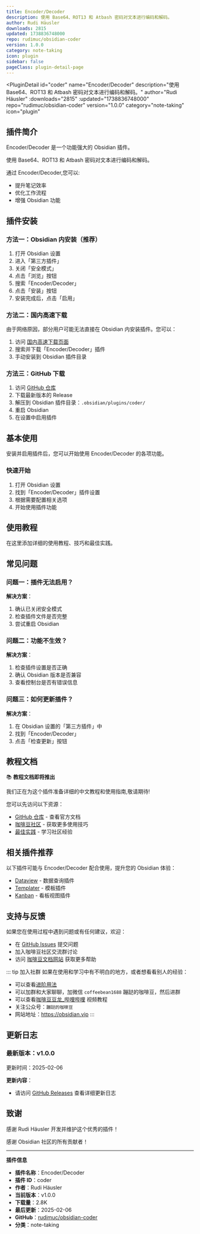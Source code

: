 ```yaml
---
title: Encoder/Decoder
description: 使用 Base64、ROT13 和 Atbash 密码对文本进行编码和解码。
author: Rudi Häusler
downloads: 2815
updated: 1738836748000
repo: rudimuc/obsidian-coder
version: 1.0.0
category: note-taking
icon: plugin
sidebar: false
pageClass: plugin-detail-page
---
```


<PluginDetail
  id="coder"
  name="Encoder/Decoder"
  description="使用 Base64、ROT13 和 Atbash 密码对文本进行编码和解码。"
  author="Rudi Häusler"
  :downloads="2815"
  :updated="1738836748000"
  repo="rudimuc/obsidian-coder"
  version="1.0.0"
  category="note-taking"
  icon="plugin"
>

<!-- AUTO_GENERATED_START -->
## 插件简介

Encoder/Decoder 是一个功能强大的 Obsidian 插件。

使用 Base64、ROT13 和 Atbash 密码对文本进行编码和解码。

通过 Encoder/Decoder,您可以:

- 提升笔记效率
- 优化工作流程
- 增强 Obsidian 功能

<!-- AUTO_GENERATED_END -->

<!-- AUTO_GENERATED_START -->
## 插件安装

### 方法一：Obsidian 内安装（推荐）

1. 打开 Obsidian 设置
2. 进入「第三方插件」
3. 关闭「安全模式」
4. 点击「浏览」按钮
5. 搜索「Encoder/Decoder」
6. 点击「安装」按钮
7. 安装完成后，点击「启用」

### 方法二：国内高速下载

由于网络原因，部分用户可能无法直接在 Obsidian 内安装插件。您可以：

1. 访问 [国内高速下载页面](/zh/documentation/obsidian-plugins-download.html)
2. 搜索并下载「Encoder/Decoder」插件
3. 手动安装到 Obsidian 插件目录

### 方法三：GitHub 下载

1. 访问 [GitHub 仓库](https://github.com/rudimuc/obsidian-coder)
2. 下载最新版本的 Release
3. 解压到 Obsidian 插件目录：`.obsidian/plugins/coder/`
4. 重启 Obsidian
5. 在设置中启用插件

## 基本使用

安装并启用插件后，您可以开始使用 Encoder/Decoder 的各项功能。

### 快速开始

1. 打开 Obsidian 设置
2. 找到「Encoder/Decoder」插件设置
3. 根据需要配置相关选项
4. 开始使用插件功能

<!-- AUTO_GENERATED_END -->

<!-- CUSTOM_CONTENT_START:tutorial -->
## 使用教程

在这里添加详细的使用教程、技巧和最佳实践。

<!-- CUSTOM_CONTENT_END:tutorial -->

<!-- SHARED_CONTENT_START -->
## 常见问题

### 问题一：插件无法启用？

**解决方案**：
1. 确认已关闭安全模式
2. 检查插件文件是否完整
3. 尝试重启 Obsidian

### 问题二：功能不生效？

**解决方案**：
1. 检查插件设置是否正确
2. 确认 Obsidian 版本是否兼容
3. 查看控制台是否有错误信息

### 问题三：如何更新插件？

**解决方案**：
1. 在 Obsidian 设置的「第三方插件」中
2. 找到「Encoder/Decoder」
3. 点击「检查更新」按钮

## 教程文档

📚 **教程文档即将推出**

我们正在为这个插件准备详细的中文教程和使用指南,敬请期待!

您可以先访问以下资源：
- [GitHub 仓库](https://github.com/rudimuc/obsidian-coder) - 查看官方文档
- [咖啡豆社区](/zh/bases/) - 获取更多使用技巧
- [最佳实践](/zh/best-practices/) - 学习社区经验

## 相关插件推荐

以下插件可能与 Encoder/Decoder 配合使用，提升您的 Obsidian 体验：

- [Dataview](/zh/plugins/dataview.html) - 数据查询插件
- [Templater](/zh/plugins/templater-obsidian.html) - 模板插件
- [Kanban](/zh/plugins/obsidian-kanban.html) - 看板视图插件

## 支持与反馈

如果您在使用过程中遇到问题或有任何建议，欢迎：

- 在 [GitHub Issues](https://github.com/rudimuc/obsidian-coder/issues) 提交问题
- 加入咖啡豆社区交流群讨论
- 访问 [咖啡豆文档网站](https://obsidian.vip) 获取更多帮助

::: tip 加入社群
如果在使用和学习中有不明白的地方，或者想看看别人的经验：
- 可以查看[进阶用法](/zh/advanced)
- 可以加群和大家聊聊，加微信 `coffeebean1688` 蹦跶的咖啡豆，然后进群
- 可以查看[咖啡豆豆龙_哔哩哔哩](https://space.bilibili.com/618777356) 视频教程
- 关注公众号：`蹦跶的咖啡豆`
- 网站地址：https://obsidian.vip
:::
<!-- SHARED_CONTENT_END -->

<!-- AUTO_GENERATED_START -->
## 更新日志

### 最新版本：v1.0.0

更新时间：2025-02-06

**更新内容**：
- 请访问 [GitHub Releases](https://github.com/rudimuc/obsidian-coder/releases) 查看详细更新日志

## 致谢

感谢 Rudi Häusler 开发并维护这个优秀的插件！

感谢 Obsidian 社区的所有贡献者！

---

**插件信息**
- **插件名称**：Encoder/Decoder
- **插件 ID**：coder
- **作者**：Rudi Häusler
- **当前版本**：v1.0.0
- **下载量**：2.8K
- **最后更新**：2025-02-06
- **GitHub**：[rudimuc/obsidian-coder](https://github.com/rudimuc/obsidian-coder)
- **分类**：note-taking
<!-- AUTO_GENERATED_END -->

</PluginDetail>

